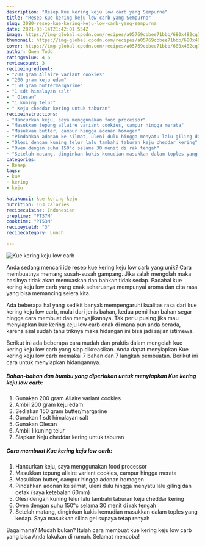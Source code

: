 ```yaml
---
description: "Resep Kue kering keju low carb yang Sempurna"
title: "Resep Kue kering keju low carb yang Sempurna"
slug: 3080-resep-kue-kering-keju-low-carb-yang-sempurna
date: 2021-03-14T21:42:01.554Z
image: https://img-global.cpcdn.com/recipes/a05769cbbee71bbb/680x482cq70/kue-kering-keju-low-carb-foto-resep-utama.jpg
thumbnail: https://img-global.cpcdn.com/recipes/a05769cbbee71bbb/680x482cq70/kue-kering-keju-low-carb-foto-resep-utama.jpg
cover: https://img-global.cpcdn.com/recipes/a05769cbbee71bbb/680x482cq70/kue-kering-keju-low-carb-foto-resep-utama.jpg
author: Owen Todd
ratingvalue: 4.6
reviewcount: 3
recipeingredient:
- "200 gram Allaire variant cookies"
- "200 gram keju edam"
- "150 gram buttermargarine"
- "1 sdt himalayan salt"
- " Olesan"
- "1 kuning telur"
- " Keju cheddar kering untuk taburan"
recipeinstructions:
- "Hancurkan keju, saya menggunakan food processor"
- "Masukkan tepung allaire variant cookies, campur hingga merata"
- "Masukkan butter, campur hingga adonan homogen"
- "Pindahkan adonan ke silmat, uleni dulu hingga menyatu lalu giling dan cetak (saya ketebalan 60mm)"
- "Olesi dengan kuning telur lalu tambahi taburan keju cheddar kering"
- "Oven dengan suhu 150°c selama 30 menit di rak tengah"
- "Setelah matang, dinginkan kukis kemudian masukkan dalam toples yang kedap. Saya masukkan silica gel supaya tetap renyah"
categories:
- Resep
tags:
- kue
- kering
- keju

katakunci: kue kering keju 
nutrition: 163 calories
recipecuisine: Indonesian
preptime: "PT37M"
cooktime: "PT53M"
recipeyield: "3"
recipecategory: Lunch

---
```



![Kue kering keju low carb](https://img-global.cpcdn.com/recipes/a05769cbbee71bbb/680x482cq70/kue-kering-keju-low-carb-foto-resep-utama.jpg)

Anda sedang mencari ide resep kue kering keju low carb yang unik? Cara membuatnya memang susah-susah gampang. Jika salah mengolah maka hasilnya tidak akan memuaskan dan bahkan tidak sedap. Padahal kue kering keju low carb yang enak seharusnya mempunyai aroma dan cita rasa yang bisa memancing selera kita.



Ada beberapa hal yang sedikit banyak mempengaruhi kualitas rasa dari kue kering keju low carb, mulai dari jenis bahan, kedua pemilihan bahan segar hingga cara membuat dan menyajikannya. Tak perlu pusing jika mau menyiapkan kue kering keju low carb enak di mana pun anda berada, karena asal sudah tahu triknya maka hidangan ini bisa jadi sajian istimewa.


Berikut ini ada beberapa cara mudah dan praktis dalam mengolah kue kering keju low carb yang siap dikreasikan. Anda dapat menyiapkan Kue kering keju low carb memakai 7 bahan dan 7 langkah pembuatan. Berikut ini cara untuk menyiapkan hidangannya.

<!--inarticleads1-->

##### Bahan-bahan dan bumbu yang diperlukan untuk menyiapkan Kue kering keju low carb:

1. Gunakan 200 gram Allaire variant cookies
1. Ambil 200 gram keju edam
1. Sediakan 150 gram butter/margarine
1. Gunakan 1 sdt himalayan salt
1. Gunakan  Olesan
1. Ambil 1 kuning telur
1. Siapkan  Keju cheddar kering untuk taburan




<!--inarticleads2-->

##### Cara membuat Kue kering keju low carb:

1. Hancurkan keju, saya menggunakan food processor
1. Masukkan tepung allaire variant cookies, campur hingga merata
1. Masukkan butter, campur hingga adonan homogen
1. Pindahkan adonan ke silmat, uleni dulu hingga menyatu lalu giling dan cetak (saya ketebalan 60mm)
1. Olesi dengan kuning telur lalu tambahi taburan keju cheddar kering
1. Oven dengan suhu 150°c selama 30 menit di rak tengah
1. Setelah matang, dinginkan kukis kemudian masukkan dalam toples yang kedap. Saya masukkan silica gel supaya tetap renyah




Bagaimana? Mudah bukan? Itulah cara membuat kue kering keju low carb yang bisa Anda lakukan di rumah. Selamat mencoba!
